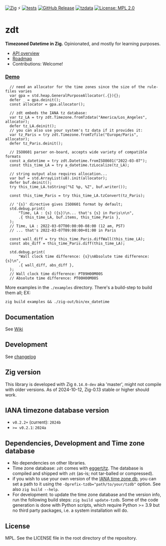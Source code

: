 <!-- -*- coding: utf-8 -*- -->

[![Zig](https://img.shields.io/badge/-Zig-F7A41D?style=flat&logo=zig&logoColor=white)](https://ziglang.org/) ⚡ [![tests](https://github.com/FObersteiner/zdt/actions/workflows/zdt-tests.yml/badge.svg)](https://github.com/FObersteiner/zdt/actions/workflows/zdt-tests.yml)  [![GitHub Release](https://img.shields.io/github/v/release/FObersteiner/zdt)](https://github.com/FObersteiner/zdt/releases)  [![tzdata](https://img.shields.io/badge/tzdata-2024b-blue)](https://www.iana.org/time-zones)  [![License: MPL 2.0](https://img.shields.io/badge/License-MPL_2.0-brightgreen.svg)](https://github.com/FObersteiner/zdt/blob/master/LICENSE)

# zdt

**Timezoned Datetime in Zig.** Opinionated, and mostly for learning purposes.

- [API overview](https://github.com/FObersteiner/zdt/wiki/API-overview)
- [Roadmap](https://github.com/FObersteiner/zdt/wiki/Roadmap)
- Contributions: Welcome!

### [Demo](https://github.com/FObersteiner/zdt/blob/master/examples/ex_demo.zig)

```zig
  // need an allocator for the time zones since the size of the rule-files varies
  var gpa = std.heap.GeneralPurposeAllocator(.{}){};
  defer _ = gpa.deinit();
  const allocator = gpa.allocator();

  // zdt embeds the IANA tz database:
  var tz_LA = try zdt.Timezone.fromTzdata("America/Los_Angeles", allocator);
  defer tz_LA.deinit();
  // you can also use your system's tz data if it provides it:
  var tz_Paris = try zdt.Timezone.fromTzfile("Europe/Paris", allocator);
  defer tz_Paris.deinit();

  // ISO8601 parser on-board, accepts wide variety of compatible formats
  const a_datetime = try zdt.Datetime.fromISO8601("2022-03-07");
  const this_time_LA = try a_datetime.tzLocalize(tz_LA);

  // string output also requires allocation...
  var buf = std.ArrayList(u8).init(allocator);
  defer buf.deinit();
  try this_time_LA.toString("%I %p, %Z", buf.writer());

  const this_time_Paris = try this_time_LA.tzConvert(tz_Paris);

  // '{s}' directive gives ISO8601 format by default;
  std.debug.print(
      "Time, LA : {s} ({s})\n... that's {s} in Paris\n\n",
      .{ this_time_LA, buf.items, this_time_Paris },
  );
  // Time, LA : 2022-03-07T00:00:00-08:00 (12 am, PST)
  // ... that's 2022-03-07T09:00:00+01:00 in Paris

  const wall_diff = try this_time_Paris.diffWall(this_time_LA);
  const abs_diff = this_time_Paris.diff(this_time_LA);

  std.debug.print(
      "Wall clock time difference: {s}\nAbsolute time difference: {s}\n",
      .{ wall_diff, abs_diff },
  );
  // Wall clock time difference: PT09H00M00S
  // Absolute time difference: PT00H00M00S

```

More examples in the `./examples` directory. There's a build-step to build them all; EX:

```zig
zig build examples && ./zig-out/bin/ex_datetime
```

## Documentation

See [Wiki](https://github.com/FObersteiner/zdt/wiki)

## Development

See [changelog](https://github.com/FObersteiner/zdt/blob/master/change.log)

## Zig version

This library is developed with Zig `0.14.0-dev` aka 'master', might not compile with older versions. As of 2024-10-12, Zig-0.13 stable or higher should work.

## IANA timezone database version

- `v0.2.2+` (current): `2024b`
- `>= v0.2.1`: `2024a`

## Dependencies, Development and Time zone database

- No dependencies on other libraries.
- Time zone database: `zdt` comes with [eggert/tz](https://github.com/eggert/tz). The database is compiled and shipped with `zdt` (as-is; not tar-balled or compressed).
- if you wish to use your own version of the [IANA time zone db](https://www.iana.org/time-zones), you can set a path to it using the `-Dprefix-tzdb="path/to/your/tzdb"` option. See also `zig build --help`.
- For development: to update the time zone database and the version info, run the following build steps: `zig build update-tzdb`. Some of the code generation is done with Python scripts, which require Python >= 3.9 but no third party packages, i.e. a system installation will do.

## License

MPL. See the LICENSE file in the root directory of the repository.
